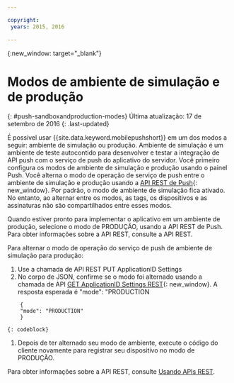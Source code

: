 ```yaml
---

copyright:
 years: 2015, 2016

---
```


{:new_window: target="_blank"}
# Modos de ambiente de simulação e de produção
{: #push-sandboxandproduction-modes}
Última atualização: 17 de setembro de 2016
{: .last-updated}

É possível usar {{site.data.keyword.mobilepushshort}} em um dos modos a seguir: ambiente de simulação ou produção. Ambiente de simulação é um ambiente de teste autocontido para desenvolver e testar a integração de API push com o serviço de push do aplicativo do servidor. Você primeiro configura os modos de ambiente de simulação e produção usando o painel Push. Você alterna o modo de operação de serviço de push entre o ambiente de simulação e produção usando a [API REST de Push](https://mobile.{DomainName}/imfpush/){: new_window}. Por padrão, o modo de ambiente de simulação fica ativado. No entanto, ao alternar entre os modos, as tags, os dispositivos e as assinaturas não são compartilhados entre esses modos.


Quando estiver pronto para implementar o aplicativo em um ambiente de produção, selecione o modo de PRODUÇÃO, usando a API REST de Push. Para obter informações sobre a API REST, consulte a API REST.

Para alternar o modo de operação do serviço de push de ambiente de simulação para produção:

1. Use a chamada de API REST PUT ApplicationID Settings
2. No corpo de JSON, confirme se o modo foi alternado usando a chamada de API [GET ApplicationID Settings REST](https://mobile.{DomainName}/imfpush/){: new_window}. A resposta esperada é "mode": "PRODUCTION
```
    { 
    "mode": "PRODUCTION"
    }
```
	{: codeblock}
1. Depois de ter alternado seu modo de ambiente, execute o código do cliente novamente para registrar seu dispositivo no modo de PRODUÇÃO.

Para obter informações sobre a API REST, consulte [Usando APIs REST](t_restapi.html).
